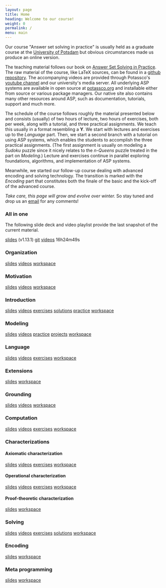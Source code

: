 ```yaml
---
layout: page
title: Home
heading: Welcome to our course!
weight: 0
permalink: /
menu: main
---
```


Our course "Answer set solving in practice" is usually held as a graduate course at the
[University of Potsdam](https://www.uni-potsdam.de/en)
but obvious circumstances made us produce an online version.

The teaching material follows our book on
[Answer Set Solving in Practice](https://potassco.org/book/).
The raw material of the course, like LaTeX sources, can be found in a
[github repository](https://github.com/potassco-asp-course/course).
The accompanying videos are provided through Potassco's
[youtube channel](https://www.youtube.com/c/potassco-live)
and our university's media server.
All underlying ASP systems are available in open source at [potassco.org](https://potassco.org)
and installable either from source or various package managers.
Our native site also contains many other resources around ASP,
such as documentation, tutorials, support and much more.

The schedule of the course follows roughly the material presented below and consists (usually) of
two hours of lecture,
two hours of exercises,
both per week,
along with a tutorial,
and three practical assignments.
We teach this usually in a format resembling a **Y**.
We start with lectures and exercises up to the *Language* part.
Then, we start a second branch with a tutorial on using ASP systems,
which enables the students to accomplish the three practical assignments.
(The first assignment is usually on modeling a *Sudoku* puzzle since it nicely relates to the *n-Queens* puzzle treated
in the part on *Modeling*.)
Lecture and exercises continue in parallel exploring foundations, algorithms,
and implementation of ASP systems.

Meanwhile,
we started our follow-up course dealing with advanced encoding and solving technology.
The transition is marked with the *Encoding* part that constitutes both the finale of the basic and
the kick-off of the advanced course.

_Take care, this page will grow and evolve over winter._
So stay tuned and drop us an [email](mailto:torsten@delete-me.cs.uni-potsdam.de) for any comments!

### All in one

The following slide deck and video playlist provide the last snapshot of the current material.

 [slides](https://github.com/potassco-asp-course/course/releases/download/v1.13.1/main.pdf)
         (v1.13.1)
 [git](https://github.com/potassco-asp-course/course)
 [videos](https://www.youtube.com/playlist?list=PL7DBaibuDD9P5yRyq_Oyn-wuYpBayz_0h) 16h24m49s

### Organization

 [slides](https://github.com/potassco-asp-course/course/releases/download/v1.0.0/organization.pdf)
 [videos](https://www.youtube.com/playlist?list=PL7DBaibuDD9P6BVlYnEZzBQUABSdvyuCH)
 [workspace](/organization/)

### Motivation

 [slides](https://github.com/potassco-asp-course/course/releases/download/v1.1.0/motivation.pdf)
 [videos](https://www.youtube.com/playlist?list=PL7DBaibuDD9NrGgRqhS9GXnHjIF12x4AF)
 [workspace](/motivation/)

### Introduction

 [slides](https://github.com/potassco-asp-course/course/releases/download/v1.6.1/introduction.pdf)
 [videos](https://www.youtube.com/playlist?list=PL7DBaibuDD9NWhREiceTokOiY-S3nertB)
 [exercises](https://github.com/potassco-asp-course/exercises/releases/download/v1.1.0/introduction-exercises.pdf)
 [solutions](https://www.youtube.com/playlist?list=PL7DBaibuDD9PNXus6L5xzw7ATskhYKPby)
 [practice](https://mybinder.org/v2/gh/potassco-asp-course/notebooks/master?filepath=introduction)
 [workspace](/introduction/)

### Modeling

 [slides](https://github.com/potassco-asp-course/course/releases/download/v1.3.1/modeling.pdf)
 [videos](https://www.youtube.com/playlist?list=PL7DBaibuDD9MUeCOgW6j1N3hxhMOEi002)
 [practice](https://mybinder.org/v2/gh/potassco-asp-course/notebooks/master?filepath=modeling)
 [projects](https://mybinder.org/v2/gh/potassco-asp-course/notebooks/master?filepath=projects)
 [workspace](/modeling/)

### Language

 [slides](https://github.com/potassco-asp-course/course/releases/download/v1.4.1/language.pdf)
 [videos](https://www.youtube.com/playlist?list=PL7DBaibuDD9PeXzX7mExyVADcMU9b8eJ1)
 [exercises](https://github.com/potassco-asp-course/exercises/releases/download/v1.1.0/language-exercises.pdf)
 [workspace](/language/)

### Extensions

 [slides](https://github.com/potassco-asp-course/course/releases/download/v1.5.0/extensions.pdf)
 [workspace](/extensions/)

### Grounding

 [slides](https://github.com/potassco-asp-course/course/releases/download/v1.6.5/grounding.pdf)
 [videos](https://www.youtube.com/playlist?list=PL7DBaibuDD9PRJitHc-lVwLNI2nlMEsSU)
 [workspace](/grounding/)

### Computation

 [slides](https://github.com/potassco-asp-course/course/releases/download/v1.7.3/computation.pdf)
 [videos](https://youtube.com/playlist?list=PL7DBaibuDD9NbVx8aleanvEAyVRYmvUST)
 [exercises](https://github.com/potassco-asp-course/exercises/releases/download/1.2.0/computation-exercises.pdf)
 [workspace](/computation/)

### Characterizations

#### Axiomatic characterization

 [slides](https://github.com/potassco-asp-course/course/releases/download/v1.11.1/acharacterization.pdf)
 [videos](https://youtube.com/playlist?list=PL7DBaibuDD9P_bClrNMkTC9X71oqGOMiA)
 [exercises](https://github.com/potassco-asp-course/exercises/releases/download/1.2.0/acharacterizetion-exercises.pdf)
 [workspace](/acharacterization/)

#### Operational characterization

 [slides](https://github.com/potassco-asp-course/course/releases/download/v1.9.3/ocharacterization.pdf)
 [videos](https://youtube.com/playlist?list=PL7DBaibuDD9NkCfCqvMGt9VQXujGg56Wf)
 [exercises](https://github.com/potassco-asp-course/exercises/releases/download/1.2.0/ocharacterization-exercises.pdf)
 [workspace](/ocharacterization/)

#### Proof-theoretic characterization

 [slides](https://github.com/potassco-asp-course/course/releases/download/v1.10.0/pcharacterization.pdf)
 [workspace](/pcharacterization/)

### Solving

 [slides](https://github.com/potassco-asp-course/course/releases/download/v1.11.6/solving.pdf)
 [videos](https://youtube.com/playlist?list=PL7DBaibuDD9NFCpoQWNCvoSdhPE3kdzmM)
 [exercises](https://github.com/potassco-asp-course/exercises/releases/download/1.2.0/solving-exercises.pdf)
 [solutions](https://youtube.com/playlist?list=PL7DBaibuDD9O6yRpfJ8_klmtSf7pJhasS)
 [workspace](/solving/)

### Encoding

 [slides](https://github.com/potassco-asp-course/course/releases/download/v1.12.0/encoding.pdf)
 [workspace](/encoding/)

### Meta programming

 [slides](https://github.com/potassco-asp-course/course/releases/download/v1.13.1/meta-encoding.pdf)
 [workspace](/meta/)
